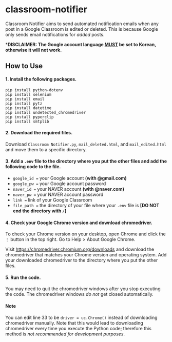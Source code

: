 # classroom-notifier
Classroom Notifier aims to send automated notification emails when any post in a Google Classroom is edited or deleted. This is because Google only sends email notifications for *added* posts.

***DISCLAIMER: The Google account language <ins>MUST</ins> be set to Korean, otherwise it will not work.**

## How to Use
#### 1. Install the following packages.
```
pip install python-dotenv
pip install selenium
pip install email
pip install pytz
pip install datetime
pip install undetected_chromedriver
pip install pyperclip
pip install smtplib
```

#### 2. Download the required files.
Download `Classroom Notifier.py`, `mail_deleted.html`, and `mail_edited.html` and move them to a specific directory.

#### 3. Add a `.env` file to the directory where you put the other files and add the following code to the file.
* `google_id =` your Google account **(with @gmail.com)**
* `google_pw =` your Google account password
* `naver_id =` your NAVER account **(with @naver.com)**
* `naver_pw =` your NAVER account password
* `link =` link of your Google Classroom
* `file_path =` the directory of your file where your `.env` file is **[DO NOT end the directory with `/`]**

#### 4. Check your Google Chrome version and download chromedriver.
To check your Chrome version on your desktop, open Chrome and click the `⋮` button in the top right. Go to Help > About Google Chrome.

Visit https://chromedriver.chromium.org/downloads and download the chromedriver that matches your Chrome version and operating system. Add your downloaded chromedriver to the directory where you put the other files.

#### 5. Run the code.
You may need to quit the chromedriver windows after you stop executing the code. The chromedriver windows *do not* get closed automatically.

#### Note
You can edit line 33 to be `driver = uc.Chrome()` instead of downloading chromedriver manually. Note that this would lead to downloading chromedriver every time you execute the Python code; therefore this method is *not recommended for development purposes*.